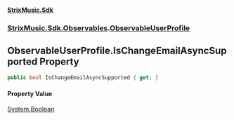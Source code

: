 #### [StrixMusic.Sdk](./index.md 'index')
### [StrixMusic.Sdk.Observables](./StrixMusic-Sdk-Observables.md 'StrixMusic.Sdk.Observables').[ObservableUserProfile](./StrixMusic-Sdk-Observables-ObservableUserProfile.md 'StrixMusic.Sdk.Observables.ObservableUserProfile')
## ObservableUserProfile.IsChangeEmailAsyncSupported Property
```csharp
public bool IsChangeEmailAsyncSupported { get; }
```
#### Property Value
[System.Boolean](https://docs.microsoft.com/en-us/dotnet/api/System.Boolean 'System.Boolean')  
